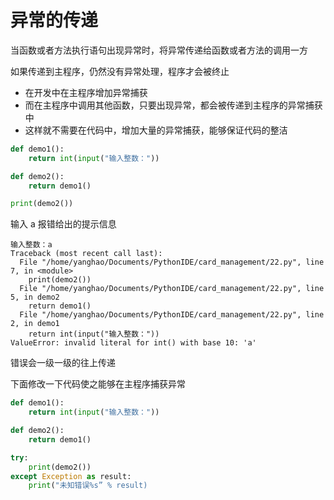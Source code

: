 # 异常的传递

当函数或者方法执行语句出现异常时，将异常传递给函数或者方法的调用一方

如果传递到主程序，仍然没有异常处理，程序才会被终止

- 在开发中在主程序增加异常捕获
- 而在主程序中调用其他函数，只要出现异常，都会被传递到主程序的异常捕获中
- 这样就不需要在代码中，增加大量的异常捕获，能够保证代码的整洁

```py
def demo1():
    return int(input("输入整数："))

def demo2():
    return demo1()

print(demo2())
```

输入 a 报错给出的提示信息

```
输入整数：a
Traceback (most recent call last):
  File "/home/yanghao/Documents/PythonIDE/card_management/22.py", line 7, in <module>
    print(demo2())
  File "/home/yanghao/Documents/PythonIDE/card_management/22.py", line 5, in demo2
    return demo1()
  File "/home/yanghao/Documents/PythonIDE/card_management/22.py", line 2, in demo1
    return int(input("输入整数："))
ValueError: invalid literal for int() with base 10: 'a'
```

错误会一级一级的往上传递

下面修改一下代码使之能够在主程序捕获异常

```py
def demo1():
    return int(input("输入整数："))

def demo2():
    return demo1()

try:
    print(demo2())
except Exception as result:
    print("未知错误%s” % result)
```